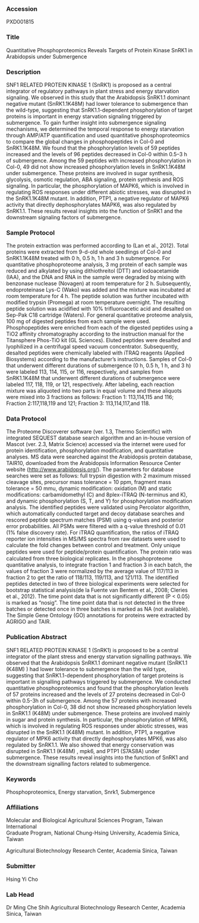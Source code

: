 ### Accession
PXD001815

### Title
Quantitative Phosphoproteomics Reveals Targets of Protein Kinase SnRK1 in Arabidopsis under Submergence

### Description
SNF1 RELATED PROTEIN KINASE 1 (SnRK1) is proposed as a central integrator of regulatory pathways in plant stress and energy starvation signaling. We observed in this study that the Arabidopsis SnRK1.1 dominant negative mutant (SnRK1.1K48M) had lower tolerance to submergence than the wild-type, suggesting that SnRK1.1-dependent phosphorylation of target proteins is important in energy starvation signaling triggered by submergence. To gain further insight into submergence signaling mechanisms, we determined the temporal response to energy starvation through AMP/ATP quantification and used quantitative phosphoproteomics to compare the global changes in phosphopeptides in Col-0 and SnRK1.1K48M. We found that the phosphorylation levels of 59 peptides increased and the levels of 96 peptides decreased in Col-0 within 0.5–3 h of submergence. Among the 59 peptides with increased phosphorylation in Col-0, 49 did not show increased phosphorylation levels in SnRK1.1K48M under submergence. These proteins are involved in sugar synthesis, glycolysis, osmotic regulation, ABA signaling, protein synthesis and ROS signaling. In particular, the phosphorylation of MAPK6, which is involved in regulating ROS responses under different abiotic stresses, was disrupted in the SnRK1.1K48M mutant. In addition, PTP1, a negative regulator of MAPK6 activity that directly dephosphorylates MAPK6, was also regulated by SnRK1.1. These results reveal insights into the function of SnRK1 and the downstream signaling factors of submergence.

### Sample Protocol
The protein extraction was performed according to (Lan et al., 2012). Total proteins were extracted from 9-d-old whole seedlings of Col-0 and SnRK1.1K48M treated with 0 h, 0.5 h, 1 h and 3 h submergence. For quantitative phosphoproteome analysis, 3 mg protein of each sample was reduced and alkylated by using dithiothreitol (DTT) and iodoacetamide (IAA), and the DNA and RNA in the sample were degraded by mixing with benzonase nuclease (Novagen) at room temperature for 2 h. Subsequently, endoproteinase Lys-C (Wako) was added and the mixture was incubated at room temperature for 4 h. The peptide solution was further incubated with modified trypsin (Promega) at room temperature overnight. The resulting peptide solution was acidified with 10% trifluoroacetic acid and desalted on Sep-Pak C18 cartridge (Waters). For general quantitative proteome analysis, 100 mg of digested peptides from each sample were used. Phosphopeptides were enriched from each of the digested peptides using a TiO2 affinity chromatography according to the instruction manual for the Titansphere Phos-TiO kit (GL Sciences). Eluted peptides were desalted and lyophilized in a centrifugal speed vacuum concentrator. Subsequently, desalted peptides were chemically labeled with iTRAQ reagents (Applied Biosystems) according to the manufacturer’s instructions. Samples of Col-0 that underwent different durations of submergence (0 h, 0.5 h, 1 h, and 3 h) were labeled 113, 114, 115, or 116, respectively, and samples from SnRK1.1K48M that underwent different durations of submergence were labeled 117, 118, 119, or 121, respectively.  After labeling, each reaction mixture was aliquoted into two parts in equal volume and these aliquots were mixed into 3 fractions as follows: Fraction 1: 113,114,115 and 116; Fraction 2:117,118,119 and 121; Fraction 3: 113,114,117,and 118.

### Data Protocol
The Proteome Discoverer software (ver. 1.3, Thermo Scientific) with integrated SEQUEST database search algorithm and an in-house version of Mascot (ver. 2.3, Matrix Science) accessed via the internet were used for protein identification, phosphorylation modification, and quantitative analyses. MS data were searched against the Arabidopsis protein database, TAIR10, downloaded from the Arabidopsis Information Resource Center website (http://www.arabidopsis.org/).  The parameters for database searches were set as follows: full trypsin digestion with 2 maximum missed cleavage sites, precursor mass tolerance = 10 ppm, fragment mass tolerance = 50 mmu, dynamic modification: oxidation (M) and static modifications: carbamidomethyl (C) and 8plex-iTRAQ (N-terminus and K), and dynamic phosphorylation (S, T, and Y) for phosphorylation modification analysis. The identified peptides were validated using Percolator algorithm, which automatically conducted target and decoy database searches and rescored peptide spectrum matches (PSM) using q-values and posterior error probabilities. All PSMs were filtered with a q-value threshold of 0.01 (1% false discovery rate).  For iTRAQ quantification, the ratios of iTRAQ reporter ion intensities in MS/MS spectra from raw datasets were used to calculate the fold changes between control and treatment.  Only unique peptides were used for peptide/protein quantiﬁcation. The protein ratio was calculated from three biological replicates. In the phosphoproteome quantitative analysis, to integrate fraction 1 and fraction 3 in each batch, the values of fraction 3 were normalized by the average value of 117/113 in fraction 2 to get the ratio of 118/113, 119/113, and 121/113. The identified peptides detected in two of three biological experiments were selected for bootstrap statistical analysis(de la Fuente van Bentem et al., 2008; Cleries et al., 2012). The time point data that is not significantly different (P < 0.05) is marked as “nosig”. The time point data that is not detected in the three batches or detected once in three batches is marked as NA (not available). The Simple Gene Ontology (GO) annotations for proteins were extracted by AGRIGO and TAIR.

### Publication Abstract
SNF1 RELATED PROTEIN KINASE 1 (SnRK1) is proposed to be a central integrator of the plant stress and energy starvation signalling pathways. We observed that the Arabidopsis SnRK1.1 dominant negative mutant (SnRK1.1 (K48M) ) had lower tolerance to submergence than the wild type, suggesting that SnRK1.1-dependent phosphorylation of target proteins is important in signalling pathways triggered by submergence. We conducted quantitative phosphoproteomics and found that the phosphorylation levels of 57 proteins increased and the levels of 27 proteins decreased in Col-0 within 0.5-3h of submergence. Among the 57 proteins with increased phosphorylation in Col-0, 38 did not show increased phosphorylation levels in SnRK1.1 (K48M) under submergence. These proteins are involved mainly in sugar and protein synthesis. In particular, the phosphorylation of MPK6, which is involved in regulating ROS responses under abiotic stresses, was disrupted in the SnRK1.1 (K48M) mutant. In addition, PTP1, a negative regulator of MPK6 activity that directly dephosphorylates MPK6, was also regulated by SnRK1.1. We also showed that energy conservation was disrupted in SnRK1.1 (K48M) , mpk6, and PTP1 (S7AS8A) under submergence. These results reveal insights into the function of SnRK1 and the downstream signalling factors related to submergence.

### Keywords
Phosphoproteomics, Energy starvation, Snrk1, Submergence

### Affiliations
Molecular and Biological Agricultural Sciences Program, Taiwan International  
 Graduate Program, National Chung-Hsing University, Academia Sinica,    
 Taiwan

Agricultural Biotechnology Research Center, Academia Sinica, Taiwan

### Submitter
Hsing Yi Cho

### Lab Head
Dr Ming Che Shih
Agricultural Biotechnology Research Center, Academia Sinica, Taiwan



